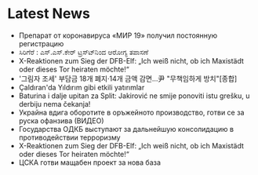 # Latest News
-  Препарат от коронавируса «МИР 19» получил постоянную регистрацию
-  ಸಿರಿಗೆರೆ : ಎಸ್.ಎಸ್.ಕೇರ್ ಟ್ರಸ್ಟ್‍ನಿಂದ ಆರೋಗ್ಯ ತಪಾಸಣೆ
-  X-Reaktionen zum Sieg der DFB-Elf: „Ich weiß nicht, ob ich Maxistädt oder dieses Tor heiraten möchte!“
-  '그림자 조세' 부담금 18개 폐지·14개 금액 감면…尹 "무책임하게 방치"[종합]
-  Çaldıran'da Yıldırım gibi etkili yatırımlar
-  Baturina i dalje upitan za Split: Jakirović ne smije ponoviti istu grešku, u derbiju nema čekanja!
-  Украйна вдига оборотите в оръжейното производство, готви се за руска офанзива (ВИДЕО)
-  Государства ОДКБ выступают за дальнейшую консолидацию в противодействии терроризму
-  X-Reaktionen zum Sieg der DFB-Elf: „Ich weiß nicht, ob ich Maxistädt oder dieses Tor heiraten möchte!“
-  ЦСКА готви мащабен проект за нова база
